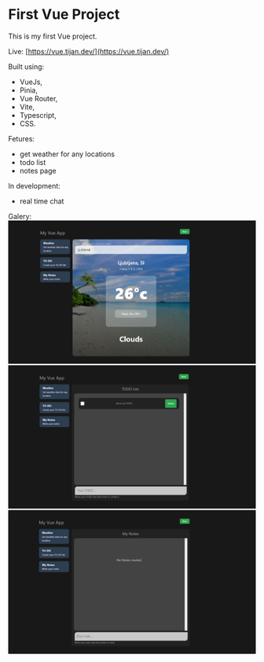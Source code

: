 # First Vue Project

This is my first Vue project.

Live: [https://vue.tijan.dev/](https://vue.tijan.dev/)

Built using:
- VueJs,
- Pinia,
- Vue Router,
- Vite,
- Typescript,
- CSS.

Fetures:
- get weather for any locations
- todo list
- notes page

In development:
- real time chat

Galery:
![weather](./weather.png)
![todo](./todo.png)
![notes](./notes.png)
